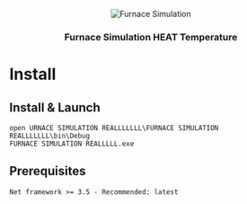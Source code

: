 <p align="center">
    <img src="https://i.ibb.co/09S92dQ/the-owl.jpg" alt="Furnace Simulation">
  </a>
</p>

<h3 align="center">Furnace Simulation HEAT Temperature</h3>

# Install
## Install & Launch

```
open URNACE SIMULATION REALLLLLLL\FURNACE SIMULATION REALLLLLLL\bin\Debug
FURNACE SIMULATION REALLLLL.exe
```


## Prerequisites

```
Net framework >= 3.5 - Recommended: latest
```

